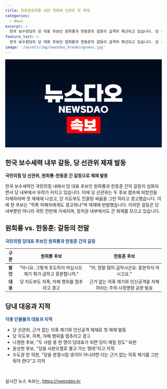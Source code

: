 ```yaml
---
title: 한동훈원희룡 내전 격화에 선관위 첫 제재
categories:
  - News
excerpt: >
  한국 보수정당의 당 대표 후보인 원희룡과 한동훈의 갈등이 급격히 확산되고 있습니다. 당 선관위는 두 후보 캠프에 비방을 자제하도록 주의·시정명령을 내리고, 당 지도부도 진흙탕 싸움을 그만 하도록 경고했습니다. 또한, 당권주자와 의원들 사이에서도 비판과 우려의 목소리가 나오고 있습니다. 이에 당 윤리위는 긴급 간담회를 열고 대응 방안을 논의할 예정입니다. 와의 그리핀입니다.
feature_text: >
  한국 보수정당의 당 대표 후보인 원희룡과 한동훈의 갈등이 급격히 확산되고 있습니다. 당 선관위는 두 후보 캠프에 비방을 자제하도록 주의·시정명령을 내리고, 당 지도부도 진흙탕 싸움을 그만 하도록 경고했습니다. 또한, 당권주자와 의원들 사이에서도 비판과 우려의 목소리가 나오고 있습니다. 이에 당 윤리위는 긴급 간담회를 열고 대응 방안을 논의할 예정입니다. 와의 그리핀입니다.
image: '/assets/img/newsdao_breakingnews.jpg'
---
```


<p><img src="/assets/img/newsdao_breakingnews.jpg" alt="cryptoinkorea 속보" /></p>

<h2>한국 보수세력 내부 갈등, 당 선관위 제재 발동</h2>

<p data-ke-size="size16"><b>국민의힘 당 선관위, 원희룡-한동훈 간 갈등으로 제재 발동</b></p>

<p>한국 보수세력인 국민의힘 내에서 당 대표 후보인 원희룡과 한동훈 간의 갈등이 심화되면서 당 내부에서 우려가 커지고 있습니다. 이에 당 선관위는 두 후보 캠프에 비방전을 자제하라며 첫 제재에 나섰고, 당 지도부도 진흙탕 싸움을 그만 하라고 경고했습니다. 이에 한 후보는 "학폭 피해자에게도 경고하냐"며 제재에 반발했습니다. 이러한 갈등은 당 내부뿐만 아니라 국민 전반에 거세지며, 정치권 내부에서도 큰 화제를 모으고 있습니다.</p>

<h2 data-ke-size="size26">원희룡 vs. 한동훈: 갈등의 전말</h2>

<p><b><span style="color: #1a5490;">국민의힘 당대표 후보인 원희룡과 한동훈 간의 갈등</span></b></p>

<table>
<thead>
<tr>
<th style="text-align: center;">구분</th>
<th style="text-align: center;">원희룡 후보</th>
<th style="text-align: center;">한동훈 후보</th>
</tr>
</thead>
<tbody>
<tr>
<td style="text-align: center; height: 17px;"><b>발언</b></td>
<td style="text-align: center;">"아니요. 그렇게 호도하지 마십시오. 제가 뭐가 급하고 흥분합니까."</td>
<td style="text-align: center;">"아, 정말 많이 급하시군요. 흥분하지 마시고요."</td>
</tr>
<tr>
<td style="text-align: center;"><b>대응</b></td>
<td style="text-align: center;">당 지도부도 자폭, 자해 행위를 멈추라고 경고</td>
<td style="text-align: center;">근거 없는 의혹 제기와 인신공격을 자제하라는 주의·시정명령 공문 발송</td>
</tr>
</tbody>
</table>

<h2 data-ke-size="size26">당내 대응과 지적</h2>

<p><b><span style="color: #1a5490;">각종 인물들의 대응과 지적</span></b></p>

<ul>
<li>당 선관위, 근거 없는 의혹 제기와 인신공격 제재로 첫 제재 발동</li>
<li>당 지도부, 자폭, 자해 행위를 멈추라고 경고</li>
<li>나경원 후보, "두 사람 중 한 명이 당대표가 되면 당이 깨질 정도" 비판</li>
<li>윤상현 후보, "당을 사분오열로 몰고 가는 행태"라고 지적</li>
<li>수도권 한 의원, "당을 분열시킬 생각이 아니라면 더는 근거 없는 의혹 제기를 그만둬야 한다"고 지적</li>
</ul>

<p data-ke-size="size16">&nbsp;</p>
실시간 뉴스 속보는, <a href="https://newsdao.kr" rel="dofollow">https://newsdao.kr</a>


